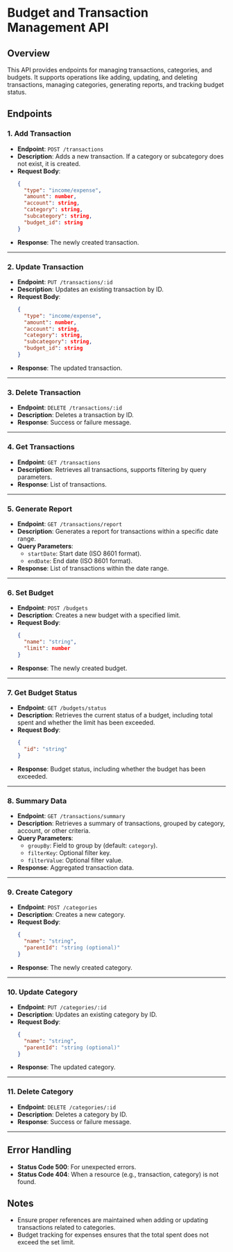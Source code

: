 # Budget and Transaction Management API

## Overview

This API provides endpoints for managing transactions, categories, and budgets. It supports operations like adding, updating, and deleting transactions, managing categories, generating reports, and tracking budget status.

## Endpoints

### **1. Add Transaction**

- **Endpoint**: `POST /transactions`
- **Description**: Adds a new transaction. If a category or subcategory does not exist, it is created.
- **Request Body**:
  ```json
  {
    "type": "income/expense",
    "amount": number,
    "account": string,
    "category": string,
    "subcategory": string,
    "budget_id": string
  }
  ```
- **Response**: The newly created transaction.

---

### **2. Update Transaction**

- **Endpoint**: `PUT /transactions/:id`
- **Description**: Updates an existing transaction by ID.
- **Request Body**:
  ```json
  {
    "type": "income/expense",
    "amount": number,
    "account": string,
    "category": string,
    "subcategory": string,
    "budget_id": string
  }
  ```
- **Response**: The updated transaction.

---

### **3. Delete Transaction**

- **Endpoint**: `DELETE /transactions/:id`
- **Description**: Deletes a transaction by ID.
- **Response**: Success or failure message.

---

### **4. Get Transactions**

- **Endpoint**: `GET /transactions`
- **Description**: Retrieves all transactions, supports filtering by query parameters.
- **Response**: List of transactions.

---

### **5. Generate Report**

- **Endpoint**: `GET /transactions/report`
- **Description**: Generates a report for transactions within a specific date range.
- **Query Parameters**:
  - `startDate`: Start date (ISO 8601 format).
  - `endDate`: End date (ISO 8601 format).
- **Response**: List of transactions within the date range.

---

### **6. Set Budget**

- **Endpoint**: `POST /budgets`
- **Description**: Creates a new budget with a specified limit.
- **Request Body**:
  ```json
  {
    "name": "string",
    "limit": number
  }
  ```
- **Response**: The newly created budget.

---

### **7. Get Budget Status**

- **Endpoint**: `GET /budgets/status`
- **Description**: Retrieves the current status of a budget, including total spent and whether the limit has been exceeded.
- **Request Body**:
  ```json
  {
    "id": "string"
  }
  ```
- **Response**: Budget status, including whether the budget has been exceeded.

---

### **8. Summary Data**

- **Endpoint**: `GET /transactions/summary`
- **Description**: Retrieves a summary of transactions, grouped by category, account, or other criteria.
- **Query Parameters**:
  - `groupBy`: Field to group by (default: `category`).
  - `filterKey`: Optional filter key.
  - `filterValue`: Optional filter value.
- **Response**: Aggregated transaction data.

---

### **9. Create Category**

- **Endpoint**: `POST /categories`
- **Description**: Creates a new category.
- **Request Body**:
  ```json
  {
    "name": "string",
    "parentId": "string (optional)"
  }
  ```
- **Response**: The newly created category.

---

### **10. Update Category**

- **Endpoint**: `PUT /categories/:id`
- **Description**: Updates an existing category by ID.
- **Request Body**:
  ```json
  {
    "name": "string",
    "parentId": "string (optional)"
  }
  ```
- **Response**: The updated category.

---

### **11. Delete Category**

- **Endpoint**: `DELETE /categories/:id`
- **Description**: Deletes a category by ID.
- **Response**: Success or failure message.

---

## Error Handling

- **Status Code 500**: For unexpected errors.
- **Status Code 404**: When a resource (e.g., transaction, category) is not found.

## Notes

- Ensure proper references are maintained when adding or updating transactions related to categories.
- Budget tracking for expenses ensures that the total spent does not exceed the set limit.
